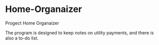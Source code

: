 # Home-Organaizer
Progect Home Organaizer


The program is designed to keep notes on utility payments, and there is also a to-do list.


